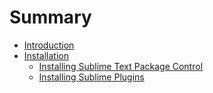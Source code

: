 # Summary

* [Introduction](README.md)
* [Installation](installation.md)
   * [Installing Sublime Text Package Control](01-Installation/02-sublime-plugins.md)
   * [Installing Sublime Plugins](installing_sublime_plugins.md)

